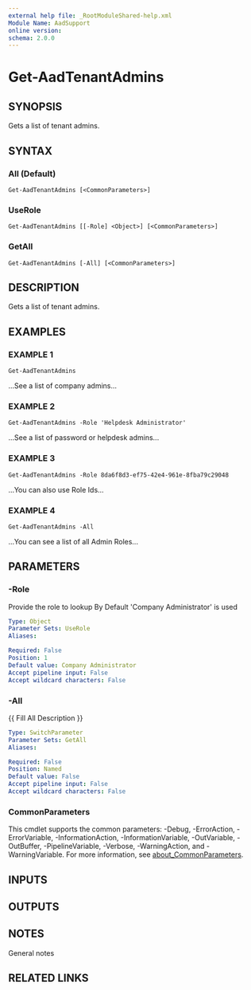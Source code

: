 ```yaml
---
external help file: _RootModuleShared-help.xml
Module Name: AadSupport
online version:
schema: 2.0.0
---
```


# Get-AadTenantAdmins

## SYNOPSIS
Gets a list of tenant admins.

## SYNTAX

### All (Default)
```
Get-AadTenantAdmins [<CommonParameters>]
```

### UseRole
```
Get-AadTenantAdmins [[-Role] <Object>] [<CommonParameters>]
```

### GetAll
```
Get-AadTenantAdmins [-All] [<CommonParameters>]
```

## DESCRIPTION
Gets a list of tenant admins.

## EXAMPLES

### EXAMPLE 1
```
Get-AadTenantAdmins
```

...See a list of company admins...

### EXAMPLE 2
```
Get-AadTenantAdmins -Role 'Helpdesk Administrator'
```

...See a list of password or helpdesk admins...

### EXAMPLE 3
```
Get-AadTenantAdmins -Role 8da6f8d3-ef75-42e4-961e-8fba79c29048
```

...You can also use Role Ids...

### EXAMPLE 4
```
Get-AadTenantAdmins -All
```

...You can see a list of all Admin Roles...

## PARAMETERS

### -Role
Provide the role to lookup
By Default 'Company Administrator' is used

```yaml
Type: Object
Parameter Sets: UseRole
Aliases:

Required: False
Position: 1
Default value: Company Administrator
Accept pipeline input: False
Accept wildcard characters: False
```

### -All
{{ Fill All Description }}

```yaml
Type: SwitchParameter
Parameter Sets: GetAll
Aliases:

Required: False
Position: Named
Default value: False
Accept pipeline input: False
Accept wildcard characters: False
```

### CommonParameters
This cmdlet supports the common parameters: -Debug, -ErrorAction, -ErrorVariable, -InformationAction, -InformationVariable, -OutVariable, -OutBuffer, -PipelineVariable, -Verbose, -WarningAction, and -WarningVariable. For more information, see [about_CommonParameters](http://go.microsoft.com/fwlink/?LinkID=113216).

## INPUTS

## OUTPUTS

## NOTES
General notes

## RELATED LINKS
